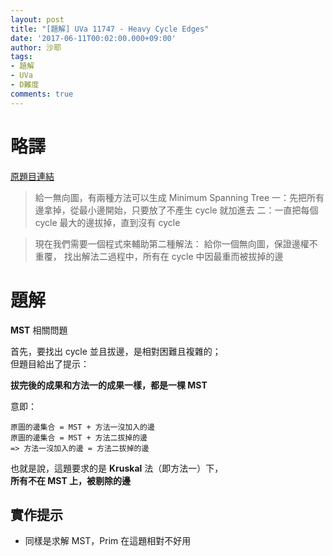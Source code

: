 ```yaml
---
layout: post
title: "[題解] UVa 11747 - Heavy Cycle Edges"
date: '2017-06-11T00:02:00.000+09:00'
author: 沙耶
tags:
- 題解
- UVa
- D難度
comments: true
---
```


# 略譯

[原題目連結](https://uva.onlinejudge.org/index.php?option=com_onlinejudge&Itemid=8&page=show_problem&category=24&problem=2847)

> 給一無向圖，有兩種方法可以生成 Minimum Spanning Tree
一：先把所有邊拿掉，從最小邊開始，只要放了不產生 cycle 就加進去
二：一直把每個 cycle 最大的邊拔掉，直到沒有 cycle

> 現在我們需要一個程式來輔助第二種解法：
給你一個無向圖，保證邊權不重覆，
找出解法二過程中，所有在 cycle 中因最重而被拔掉的邊

# 題解

**MST** 相關問題

首先，要找出 cycle 並且拔邊，是相對困難且複雜的；  
但題目給出了提示：

**拔完後的成果和方法一的成果一樣，都是一棵 MST**

意即：

```
原圖的邊集合 = MST + 方法一沒加入的邊
原圖的邊集合 = MST + 方法二拔掉的邊
=> 方法一沒加入的邊 = 方法二拔掉的邊
```

也就是說，這題要求的是 **Kruskal** 法（即方法一）下，  
 **所有不在 MST 上，被剔除的邊**

## 實作提示

- 同樣是求解 MST，Prim 在這題相對不好用